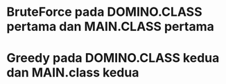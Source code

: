 # BruteForce pada DOMINO.CLASS pertama dan MAIN.CLASS pertama
# Greedy pada DOMINO.CLASS kedua dan MAIN.class kedua
